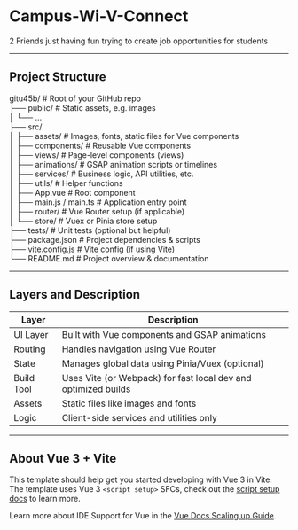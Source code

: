 # Campus-Wi-V-Connect

2 Friends just having fun trying to create job opportunities for students

---

## Project Structure

gitu45b/                      # Root of your GitHub repo  
├── public/                  # Static assets, e.g. images  
│   └── ...  
├── src/  
│   ├── assets/              # Images, fonts, static files for Vue components  
│   ├── components/          # Reusable Vue components  
│   ├── views/               # Page-level components (views)  
│   ├── animations/          # GSAP animation scripts or timelines  
│   ├── services/            # Business logic, API utilities, etc.  
│   ├── utils/               # Helper functions  
│   ├── App.vue              # Root component  
│   ├── main.js / main.ts    # Application entry point  
│   ├── router/              # Vue Router setup (if applicable)  
│   └── store/               # Vuex or Pinia store setup  
├── tests/                   # Unit tests (optional but helpful)  
├── package.json             # Project dependencies & scripts  
├── vite.config.js           # Vite config (if using Vite)  
└── README.md                # Project overview & documentation  

---

## Layers and Description

| Layer      | Description                                       |
|------------|-------------------------------------------------|
| UI Layer   | Built with Vue components and GSAP animations   |
| Routing    | Handles navigation using Vue Router              |
| State      | Manages global data using Pinia/Vuex (optional) |
| Build Tool | Uses Vite (or Webpack) for fast local dev and optimized builds |
| Assets     | Static files like images and fonts                |
| Logic      | Client-side services and utilities only           |

---

## About Vue 3 + Vite

This template should help get you started developing with Vue 3 in Vite.  
The template uses Vue 3 `<script setup>` SFCs, check out the [script setup docs](https://v3.vuejs.org/api/sfc-script-setup.html#sfc-script-setup) to learn more.

Learn more about IDE Support for Vue in the [Vue Docs Scaling up Guide](https://vuejs.org/guide/scaling-up/tooling.html#ide-support).
